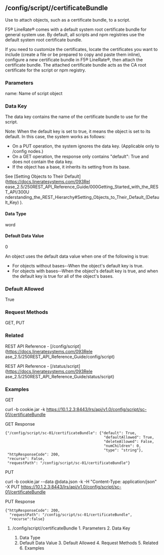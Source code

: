 ## /config/script/<name>/certificateBundle

Use to attach objects, such as a certificate bundle, to a script.

F5® LineRate® comes with a default system root certificate bundle for general
system use. By default, all scripts and npm registries use the default system
root certificate bundle.

If you need to customize the certificates, locate the certificates you want to
include (create a file or be prepared to copy and paste them inline),
configure a new certificate bundle in F5® LineRate®, then attach the
certificate bundle. The attached certificate bundle acts as the CA root
certificate for the script or npm registry.

### Parameters

name: Name of script object

### Data Key

The data key contains the name of the certificate bundle to use for the
script.

Note: When the default key is set to true, it means the object is set to its
default. In this case, the system works as follows:

  * On a PUT operation, the system ignores the data key. (Applicable only to /config nodes.)
  * On a GET operation, the response only contains "default": True and does not contain the data key.
  * If the object has a base, it inherits its setting from its base.

See [Setting Objects to Their Default](https://docs.lineratesystems.com/093Rel
ease_2.5/250REST_API_Reference_Guide/000Getting_Started_with_the_REST_API/300U
nderstanding_the_REST_Hierarchy#Setting_Objects_to_Their_Default_(Default_Key)
).

#### Data Type

word

#### Default Data Value

0

An object uses the default data value when one of the following is true:

  * For objects without bases--When the object's default key is true.
  * For objects with bases--When the object's default key is true, and when the default key is true for all of the object's bases.

### Default Allowed

True

### Request Methods

GET, PUT

### Related

REST API Reference - [/config/script](https://docs.lineratesystems.com/093Rele
ase_2.5/250REST_API_Reference_Guide/config/script)

REST API Reference - [/status/script](https://docs.lineratesystems.com/093Rele
ase_2.5/250REST_API_Reference_Guide/status/script)

### Examples

GET

curl -b cookie.jar -k
https://10.1.2.3:8443/lrs/api/v1.0/config/script/sc-01/certificateBundle

GET Response

    
    
    {"/config/script/sc-01/certificateBundle": {"default": True,
                                                 "defaultAllowed": True,
                                                 "deleteAllowed": False,
                                                 "numChildren": 0,
                                                 "type": "string"},
     "httpResponseCode": 200,
     "recurse": False,
     "requestPath": "/config/script/sc-01/certificateBundle"}
    

PUT

curl -b cookie.jar --data @data.json -k -H "Content-Type: application/json" -X
PUT https://10.1.2.3:8443/lrs/api/v1.0/config/script/sc-01/certificateBundle

PUT Response

    
    
    {"httpResponseCode": 200,
      "requestPath": "/config/script/sc-01/certificateBundle",
      "recurse":false}

  1. /config/script/<name>/certificateBundle
    1. Parameters
    2. Data Key
      1. Data Type
      2. Default Data Value
    3. Default Allowed
    4. Request Methods
    5. Related
    6. Examples

